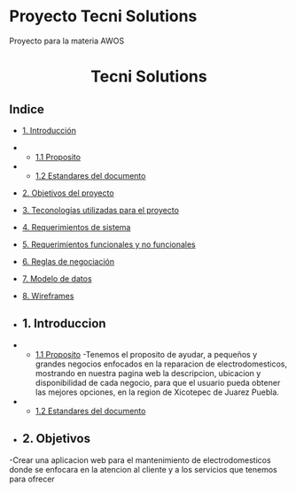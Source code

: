 # Proyecto Tecni Solutions
Proyecto para la materia AWOS
<h1 align="center">Tecni Solutions</h1>

## Indice
- [1. Introducción](#1.Introducción)
- - [1.1 Proposito](#1.1Proposito)
 - - [1.2 Estandares del documento](#1.1Proposito)
- [2. Objetivos del proyecto](#Objetivo)
- [3. Teconologías utilizadas para el proyecto](#Tecnologias_utilizadas)
- [4. Requerimientos de sistema](#Requerimientos_sistema)
- [5. Requerimientos funcionales y no funcionales](#Requerimientos)
- [6. Reglas de negociación](#Reglas)
- [7. Modelo de datos](#Modelo_de_datos)
- [8. Wireframes](#Wireframes)

- ## 1. Introduccion 
- - [1.1 Proposito](#1.1Proposito)
-Tenemos el proposito de ayudar, a pequeños y grandes negocios enfocados en la reparacion de electrodomesticos, mostrando en nuestra pagina web la descripcion, ubicacion y disponibilidad de cada negocio, para que el usuario pueda obtener las mejores opciones, en la region de Xicotepec de Juarez Puebla.
 - - [1.2 Estandares del documento](#1.1Proposito)

- ## 2. Objetivos
-Crear una aplicacion web para el mantenimiento de electrodomesticos donde se enfocara en la atencion al cliente y a los servicios que tenemos para ofrecer





